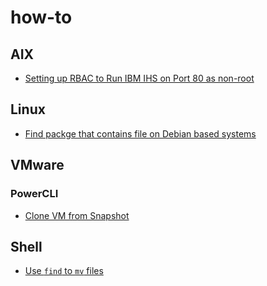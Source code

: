 # how-to

## AIX

- [Setting up RBAC to Run IBM IHS on Port 80 as non-root](aix/setting-up-rbac-ibm-ihs.md)

## Linux

- [Find packge that contains file on Debian based systems](find-package-with-file-debian.md)

## VMware

### PowerCLI

- [Clone VM from Snapshot](vmware/powercli/clone-vm-from-snapshot.md)

## Shell

- [Use `find` to `mv` files](shell/use-find-to-mv-files.md)
